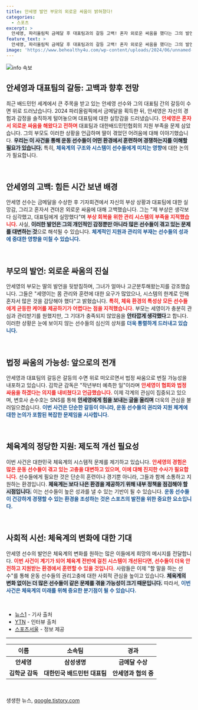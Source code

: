 ```yaml
---
title: 안세영 발언 부모의 외로운 싸움이 밝혀졌다!
categories:
  - 스포츠
excerpt: >
  안세영, 파리올림픽 금메달 후 대표팀과의 갈등 고백! 혼자 외로운 싸움을 했다는 그의 발언이 파문을 일으키며 법정 싸움 예고. 부모는 딸의 상처를 언급하며 팀의 지원 부족을 호소했다.
feature_text: >
  안세영, 파리올림픽 금메달 후 대표팀과의 갈등 고백! 혼자 외로운 싸움을 했다는 그의 발언이 파문을 일으키며 법정 싸움 예고. 부모는 딸의 상처를 언급하며 팀의 지원 부족을 호소했다.
image: 'https://www.behealthy4u.com/wp-content/uploads/2024/06/unnamed-file.png'
---
```


<p><img src="https://www.behealthy4u.com/wp-content/uploads/2024/06/unnamed-file.png" alt="info 속보" /></p>

<h2 data-ke-size="size26">안세영과 대표팀의 갈등: 고백과 향후 전망</h2>

<p data-ke-size="size16">최근 배드민턴 세계에서 큰 주목을 받고 있는 안세영 선수와 그의 대표팀 간의 갈등이 수면 위로 드러났습니다. 2024 파리올림픽에서 금메달을 획득한 뒤, 안세영은 자신의 경험과 감정을 솔직하게 털어놓으며 대표팀에 대한 실망감을 드러냈습니다. <b><span style="color: #ee2323;">안세영은 혼자서 외로운 싸움을 해왔다고 전하며</span></b> 대표팀과 대한배드민턴협회의 지원 부족을 문제 삼았습니다. 그의 부모도 이러한 상황을 언급하며 딸이 겪었던 어려움에 대해 이야기했습니다. <b><span style="background-color: #21538527;">우리는 이 사건을 통해 운동 선수들이 어떤 환경에서 훈련하며 경쟁하는지를 이해할 필요가 있습니다.</span></b> 특히, <b><span style="color: #1a5490;">체육계의 구조와 시스템이 선수들에게 미치는 영향</span></b>에 대한 논의가 필요합니다.</p>

<p data-ke-size="size16">&nbsp;</p>

<h2 data-ke-size="size26">안세영의 고백: 힘든 시간 보낸 배경</h2>

<p data-ke-size="size16">안세영 선수는 금메달을 수상한 후 기자회견에서 자신의 부상 상황과 대표팀에 대한 실망감, 그리고 혼자서 견뎌온 외로운 싸움에 대해 고백했습니다. 그는 "제 부상은 생각보다 심각했고, 대표팀에게 실망했다"며 <b><span style="color: #ee2323;">부상 회복을 위한 관리 시스템의 부족을 지적했습니다.</span></b> 사실, <b><span style="background-color: #21538527;">이러한 발언은 그의 개인적인 감정뿐만 아니라 많은 선수들이 겪고 있는 문제를 대변하는 것</span></b>으로 해석될 수 있습니다. <b><span style="color: #1a5490;">체계적인 지원과 관리의 부재는 선수들의 성과에 중대한 영향을 미칠 수 있습니다.</span></b></p>

<p data-ke-size="size16">&nbsp;</p>

<h2 data-ke-size="size26">부모의 발언: 외로운 싸움의 진실</h2>

<p data-ke-size="size16">안세영의 부모는 딸의 발언을 뒷받침하며, 그녀가 얼마나 고군분투해왔는지를 강조했습니다. 그들은 "세영이는 몸 관리와 훈련에 대한 요구가 많았으나, 시스템의 한계로 인해 혼자서 많은 것을 감당해야 했다"고 밝혔습니다. <b><span style="color: #ee2323;">특히, 체육 환경의 특성상 모든 선수들에게 균등한 케어를 제공하기가 어렵다는 점을 지적했습니다.</span></b> 부모는 세영이가 충분히 관심과 관리받기를 원했지만, 그 기대가 충족되지 않았음을 <b><span style="background-color: #21538527;">안타깝게 생각했다</span></b>고 합니다. 이러한 상황은 눈에 보이지 않는 선수들의 심신의 상처를 <b><span style="color: #1a5490;">더욱 통렬하게 드러내고 있습니다.</span></b></p>

<p data-ke-size="size16">&nbsp;</p>

<h2 data-ke-size="size26">법정 싸움의 가능성: 앞으로의 전개</h2>

<p data-ke-size="size16">안세영과 대표팀의 갈등은 갈등의 수면 위로 떠오르면서 법정 싸움으로 번질 가능성을 내포하고 있습니다. 김학균 감독은 "작년부터 예측한 일"이라며 <b><span style="color: #ee2323;">안세영이 협회와 법정 싸움을 하겠다는 의지를 내비쳤다고 언급했습니다.</span></b> 이제 각계의 관심이 집중되고 있으며, 변호사 손수호는 SNS를 통해 <b><span style="background-color: #21538527;">안세영에게 힘을 보내는 글을 올리며</span></b> 더욱의 관심을 불러일으켰습니다. <b><span style="color: #1a5490;">이번 사건은 단순한 갈등이 아니라, 운동 선수들의 권리와 지원 체계에 대한 논의가 포함된 복잡한 문제임을 시사합니다.</span></b></p>

<p data-ke-size="size16">&nbsp;</p>

<h2 data-ke-size="size26">체육계의 정당한 지원: 제도적 개선 필요성</h2>

<p data-ke-size="size16">이번 사건은 대한민국 체육계의 시스템적 문제를 제기하고 있습니다. <b><span style="color: #ee2323;">안세영의 경험은 많은 운동 선수들이 겪고 있는 고충을 대변하고 있으며, 이에 대해 진지한 수사가 필요합니다.</span></b> 선수들에게 필요한 것은 단순히 훈련이나 경기뿐 아니라, 그들과 함께 소통하고 지원하는 환경입니다. <b><span style="background-color: #21538527;">체육계는 보다 나은 환경을 제공하기 위해 내부 정책을 점검해야 할 시점입니다.</span></b> 이는 선수들이 높은 성과를 낼 수 있는 기반이 될 수 있습니다. <b><span style="color: #1a5490;">운동 선수들이 건강하게 경쟁할 수 있는 환경을 조성하는 것은 스포츠의 발전을 위한 중요한 요소입니다.</span></b></p>

<p data-ke-size="size16">&nbsp;</p>

<h2 data-ke-size="size26">사회적 시선: 체육계의 변화에 대한 기대</h2>

<p data-ke-size="size16">안세영 선수의 발언은 체육계의 변화를 원하는 많은 이들에게 희망의 메시지를 전달합니다. <b><span style="color: #ee2323;">이번 사건이 계기가 되어 체육계 전반에 걸친 시스템이 개선된다면, 선수들이 더욱 안전하고 지원받는 환경에서 훈련할 수 있을 것입니다.</span></b> 사람들은 이제 "할 말을 하는 선수"를 통해 운동 선수들의 권리고충에 대한 사회적 관심을 높이고 있습니다. <b><span style="background-color: #21538527;">체육계의 변화 없이는 더 많은 선수들이 같은 문제를 겪을 가능성이 크기 때문입니다.</span></b> 따라서, <b><span style="color: #1a5490;">이번 사건은 체육계의 미래를 위해 중요한 분기점이 될 수 있습니다.</span></b></p>

<p data-ke-size="size16">&nbsp;</p>

<!-- 이 뒷부분은 삽입된 링크입니다.-->

<ul>
    <li><a href="https://news1.kr/">뉴스1</a> - 기사 출처</li>
    <li><a href="https://ytn.co.kr/">YTN</a> - 인터뷰 출처</li>
    <li><a href="https://www.sportsseoul.com/">스포츠서울</a> - 정보 제공</li>
</ul>

<hr>

<table>
    <thead>
        <tr>
            <th style="text-align: center; height: 20px;"><b>이름</b></th>
            <th style="text-align: center; height: 20px;"><b>소속팀</b></th>
            <th style="text-align: center; height: 20px;"><b>경과</b></th>
        </tr>
    </thead>
    <tbody>
        <tr>
            <td style="text-align: center; height: 17px;"><b>안세영</b></td>
            <td style="text-align: center; height: 17px;"><b>삼성생명</b></td>
            <td style="text-align: center; height: 17px;"><b>금메달 수상</b></td>
        </tr>
        <tr>
            <td style="text-align: center; height: 17px;"><b>김학균 감독</b></td>
            <td style="text-align: center; height: 17px;"><b>대한민국 배드민턴 대표팀</b></td>
            <td style="text-align: center; height: 17px;"><b>안세영과 협의 중</b></td>
        </tr>
    </tbody>
</table> 

<p data-ke-size="size16">&nbsp;</p>
생생한 뉴스, <a href="https://qoogle.tistory.com" rel="dofollow">qoogle.tistory.com</a>



